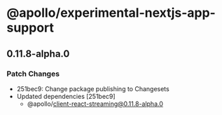 # @apollo/experimental-nextjs-app-support

## 0.11.8-alpha.0

### Patch Changes

- 251bec9: Change package publishing to Changesets
- Updated dependencies [251bec9]
  - @apollo/client-react-streaming@0.11.8-alpha.0
